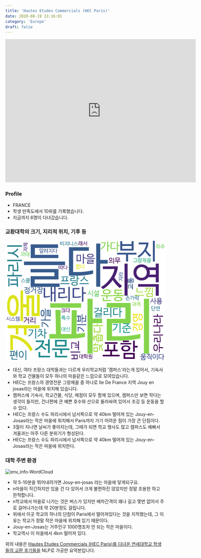 ```yaml
---
title: 'Hautes Etudes Commercials (HEC Paris)'
date: 2020-08-19 13:16:01
category: 'Europe'
draft: false
---
```


<iframe
width="600"
height="450"
frameborder="0" style="border:0"
src="https://www.google.com/maps/embed/v1/place?key=AIzaSyC9e1AME-pVmWC4hBpFdu5S4dKzyepa3HQ&q=Hautes+Etudes+Commercials+(HEC+Paris)&center=48.757334,2.1693947000000002&zoom=14" allowfullscreen>
</iframe>

### Profile

* FRANCE
* 학생 만족도에서 10위를 기록했습니다.
* 지금까지 6명이 다녀갔습니다. 

### 교환대학의 크기, 지리적 위치, 기후 등

![gen_info-WordCloud](../univ_wordclouds_okt/gen_info/FR000007_gen_info_okt.png)

* 대신, 여타 프랑스 대학들과는 다르게 우리학교처럼 '캠퍼스'라는게 있어서, 기숙사와 학교 건물들이 모두 하나의 마을같은 느낌으로 모여있습니다.
* HEC는 프랑스의 경영전문 그랑제꼴 중 하나로 Ile De France 지역 Jouy en josas라는 마을에 위치해 있습니다.
* 캠퍼스에 기숙사, 학교건물, 식당, 매점이 모두 함께 있으며, 캠퍼스만 보면 작다는 생각이 들지만, 건너편에 큰 예쁜 호수와 산으로 둘러싸여 있어서 조깅 등 운동을 할 수 있다.
* HEC는 프랑스 수도 파리시에서 남서쪽으로 약 40km 떨어져 있는 Jouy-en-Josas라는 작은 마을에 위치해서 Paris까지 가기 어려운 점이 가장 큰 단점이다.
* 3월이 지나면 날씨가 좋아지는데, 그때가 되면 학교 행사도 많고 캠퍼스도 예뻐서 겨울과는 아주 다른 분위기가 형성된다.
* HEC는 프랑스 수도 파리시에서 남서쪽으로 약 40km 떨어져 있는 Jouy-en-Josas라는 작은 마을에 위치한다.


### 대학 주변 환경

![env_info-WordCloud](../univ_wordclouds_okt/env_info/FR000007_env_info_okt.png)

* 약 5-10분을 뛰어내려가면 Jouy-en-josas 라는 마을에 닿게되구요.
* n마을이 작긴하지만 있을 건 다 있어서 크게 불편하진 않았지만 정말 조용한 하고 한적합니다.
* n학교에서 마을로 나가는 것은 버스가 있지만 배차간격이 꽤나 길고 몇번 없어서 주로 걸어나가는데 약 20분정도 걸립니다.
* 위에서 이곳 학교의 하나의 단점이 Paris에서 떨어져있다는 것을 지적했는데, 그 이유는 학교가 정말 작은 마을에 위치해 있기 때문이다.
* Jouy-en-Josas는 거주인구 1000명조차 안 되는 작은 마을이다.
* 학교역시 이 마을에서 4km 떨어져 있다.


위의 내용은 [Hautes Etudes Commercials (HEC Paris)를 다녀온 연세대학교 학생들의 교환 후기들을](http://oia.yonsei.ac.kr/partner/expReport.asp?ucode=FR000007&bgbn=A) NLP로 가공한 요약본입니다. 
